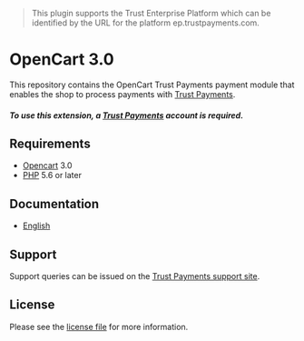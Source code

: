 > This plugin supports the Trust Enterprise Platform which can be identified by the URL for the platform ep.trustpayments.com.

# OpenCart 3.0

This repository contains the OpenCart  Trust Payments payment module that enables the shop to process payments with [Trust Payments](https://www.trustpayments.com/).

##### To use this extension, a [Trust Payments](https://ep.trustpayments.com/user/signup) account is required.

## Requirements

* [Opencart](https://www.opencart.com/) 3.0
* [PHP](http://php.net/) 5.6 or later

## Documentation

* [English](https://plugin-documentation.ep.trustpayments.com/TrustPayments/opencart-3.0/1.0.46/docs/en/documentation.html)

## Support

Support queries can be issued on the [Trust Payments support site](https://www.trustpayments.com/contact-us/).

## License

Please see the [license file](https://github.com/TrustPayments/opencart-3.0/blob/1.0.46/LICENSE) for more information.